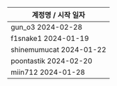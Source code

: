 | 계정명 / 시작 일자|
|--------|
| gun_o3 2024-02-28 |
| f1snake1 2024-01-19 |
| shinemumucat 2024-01-22 |
| poontastik 2024-02-20 |
| miin712 2024-01-28 |
